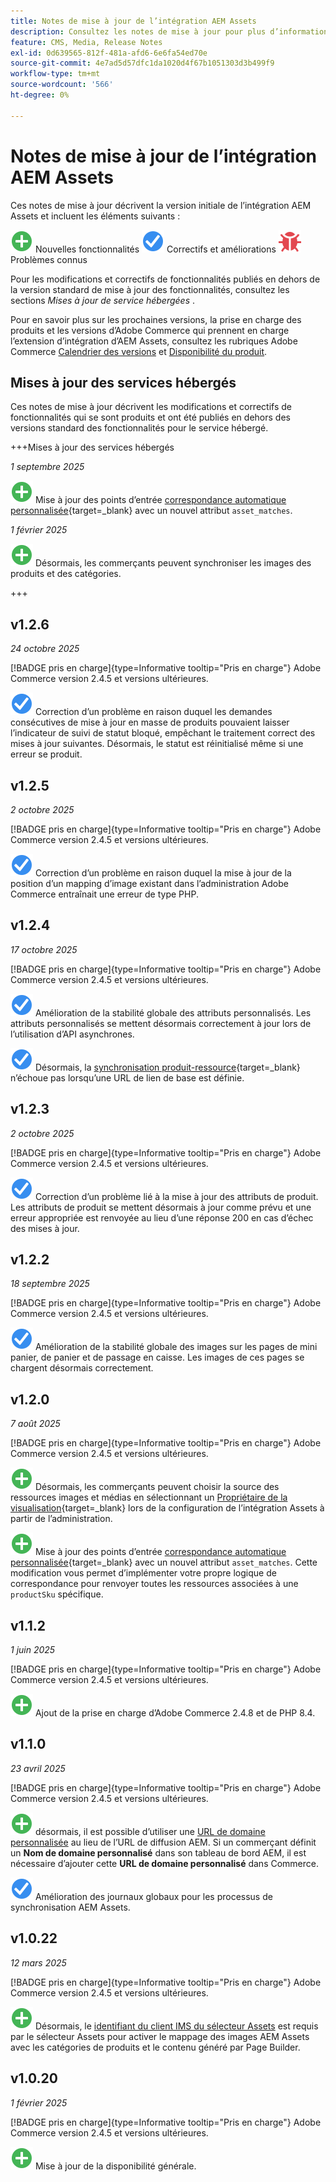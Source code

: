 ```yaml
---
title: Notes de mise à jour de l’intégration AEM Assets
description: Consultez les notes de mise à jour pour plus d’informations sur toutes les versions de l’intégration AEM Assets.
feature: CMS, Media, Release Notes
exl-id: 0d639565-812f-481a-afd6-6e6fa54ed70e
source-git-commit: 4e7ad5d57dfc1da1020d4f67b1051303d3b499f9
workflow-type: tm+mt
source-wordcount: '566'
ht-degree: 0%

---
```


# Notes de mise à jour de l’intégration AEM Assets

Ces notes de mise à jour décrivent la version initiale de l’intégration AEM Assets et incluent les éléments suivants :

![Nouveau](../assets/new.svg) Nouvelles fonctionnalités
![Correction d’un problème](../assets/fix.svg) Correctifs et améliorations
![Problème connu](../assets/bug.svg) Problèmes connus

Pour les modifications et correctifs de fonctionnalités publiés en dehors de la version standard de mise à jour des fonctionnalités, consultez les sections _Mises à jour de service hébergées_ .

Pour en savoir plus sur les prochaines versions, la prise en charge des produits et les versions d’Adobe Commerce qui prennent en charge l’extension d’intégration d’AEM Assets, consultez les rubriques Adobe Commerce [Calendrier des versions](https://experienceleague.adobe.com/fr/docs/commerce-operations/release/planning/schedule) et [Disponibilité du produit](https://experienceleague.adobe.com/fr/docs/commerce-operations/release/product-availability).

## Mises à jour des services hébergés

Ces notes de mise à jour décrivent les modifications et correctifs de fonctionnalités qui se sont produits et ont été publiés en dehors des versions standard des fonctionnalités pour le service hébergé.

+++Mises à jour des services hébergés

_1 septembre 2025_

![Nouveau problème](../assets/new.svg) Mise à jour des points d’entrée [correspondance automatique personnalisée](https://experienceleague.adobe.com/fr/docs/commerce/aem-assets-integration/synchronize/custom-match){target=_blank} avec un nouvel attribut `asset_matches`.

_1 février 2025_

![Nouvel événement](../assets/new.svg) Désormais, les commerçants peuvent synchroniser les images des produits et des catégories.

+++

## v1.2.6

_24 octobre 2025_

[!BADGE pris en charge]{type=Informative tooltip="Pris en charge"} Adobe Commerce version 2.4.5 et versions ultérieures.

![Correction d’un problème](../assets/fix.svg)<!-- Issue ACAP-1163 --> Correction d’un problème en raison duquel les demandes consécutives de mise à jour en masse de produits pouvaient laisser l’indicateur de suivi de statut bloqué, empêchant le traitement correct des mises à jour suivantes. Désormais, le statut est réinitialisé même si une erreur se produit.

## v1.2.5

_2 octobre 2025_

[!BADGE pris en charge]{type=Informative tooltip="Pris en charge"} Adobe Commerce version 2.4.5 et versions ultérieures.

![Correction d’un problème](../assets/fix.svg)<!-- Issue ACAP-1161 --> Correction d’un problème en raison duquel la mise à jour de la position d’un mapping d’image existant dans l’administration Adobe Commerce entraînait une erreur de type PHP.

## v1.2.4

_17 octobre 2025_

[!BADGE pris en charge]{type=Informative tooltip="Pris en charge"} Adobe Commerce version 2.4.5 et versions ultérieures.

![Correction d’un problème](../assets/fix.svg)<!-- Issue ACAP-1155 --> Amélioration de la stabilité globale des attributs personnalisés. Les attributs personnalisés se mettent désormais correctement à jour lors de l’utilisation d’API asynchrones.

![Problème résolu](../assets/fix.svg)<!-- Issue ACAP-1074 --> Désormais, la [synchronisation produit-ressource](https://experienceleague.adobe.com/fr/docs/commerce-admin/stores-sales/site-store/store-urls#configure-the-base-url){target=_blank} n’échoue pas lorsqu’une URL de lien de base est définie.

## v1.2.3

_2 octobre 2025_

[!BADGE pris en charge]{type=Informative tooltip="Pris en charge"} Adobe Commerce version 2.4.5 et versions ultérieures.

![Correction d’un problème](../assets/fix.svg)<!-- Issue ACAP-1135 --> Correction d’un problème lié à la mise à jour des attributs de produit. Les attributs de produit se mettent désormais à jour comme prévu et une erreur appropriée est renvoyée au lieu d’une réponse 200 en cas d’échec des mises à jour.

## v1.2.2

_18 septembre 2025_

[!BADGE pris en charge]{type=Informative tooltip="Pris en charge"} Adobe Commerce version 2.4.5 et versions ultérieures.

![Problème résolu](../assets/fix.svg)<!-- Issue ACAP-1110 --> Amélioration de la stabilité globale des images sur les pages de mini panier, de panier et de passage en caisse. Les images de ces pages se chargent désormais correctement.

## v1.2.0

_7 août 2025_

[!BADGE pris en charge]{type=Informative tooltip="Pris en charge"} Adobe Commerce version 2.4.5 et versions ultérieures.

![Nouveau problème](../assets/new.svg)<!-- Issue ACAP-1018 --> Désormais, les commerçants peuvent choisir la source des ressources images et médias en sélectionnant un [Propriétaire de la visualisation](https://experienceleague.adobe.com/fr/docs/commerce/aem-assets-integration/get-started/setup-synchronization){target=_blank} lors de la configuration de l’intégration Assets à partir de l’administration.

![Nouveau problème](../assets/new.svg)<!-- Issue ACAP-1078 --> Mise à jour des points d’entrée [correspondance automatique personnalisée](https://experienceleague.adobe.com/fr/docs/commerce/aem-assets-integration/synchronize/custom-match){target=_blank} avec un nouvel attribut `asset_matches`. Cette modification vous permet d’implémenter votre propre logique de correspondance pour renvoyer toutes les ressources associées à une `productSku` spécifique.

## v1.1.2

_1 juin 2025_

[!BADGE pris en charge]{type=Informative tooltip="Pris en charge"} Adobe Commerce version 2.4.5 et versions ultérieures.

![Nouveau problème](../assets/new.svg)<!-- Issue ACAP-1041 --> Ajout de la prise en charge d’Adobe Commerce 2.4.8 et de PHP 8.4.

## v1.1.0

_23 avril 2025_

[!BADGE pris en charge]{type=Informative tooltip="Pris en charge"} Adobe Commerce version 2.4.5 et versions ultérieures.

![Nouveau problème &#x200B;](../assets/new.svg)<!-- Issue ACAP-955 --> désormais, il est possible d’utiliser une [URL de domaine personnalisée](https://experienceleague.adobe.com/fr/docs/commerce/aem-assets-integration/get-started/setup-synchronization#optional-configure-the-custom-domain-url) au lieu de l’URL de diffusion AEM. Si un commerçant définit un **Nom de domaine personnalisé** dans son tableau de bord AEM, il est nécessaire d’ajouter cette **URL de domaine personnalisé** dans Commerce.

![Correction d’un problème](../assets/fix.svg)<!-- Issue ACAP-987 --> Amélioration des journaux globaux pour les processus de synchronisation AEM Assets.

## v1.0.22

_12 mars 2025_

[!BADGE pris en charge]{type=Informative tooltip="Pris en charge"} Adobe Commerce version 2.4.5 et versions ultérieures.

![Nouveau problème](../assets/new.svg)<!-- Issue ACAP-xx --> Désormais, le [identifiant du client IMS du sélecteur Assets](https://experienceleague.adobe.com/fr/docs/commerce/aem-assets-integration/get-started/setup-synchronization) est requis par le sélecteur Assets pour activer le mappage des images AEM Assets avec les catégories de produits et le contenu généré par Page Builder.

## v1.0.20

_1 février 2025_

[!BADGE pris en charge]{type=Informative tooltip="Pris en charge"} Adobe Commerce version 2.4.5 et versions ultérieures.

![Nouvelle](../assets/new.svg)<!-- Issue ACAP-xx --> Mise à jour de la disponibilité générale.
